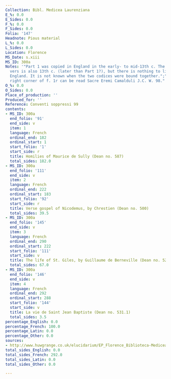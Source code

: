 ```yaml
---
Collection: Bibl. Medicea Laurenziana
E_%: 0.0
E_Sides: 0.0
F_%: 0.0
F_Sides: 0.0
Folia: '147'
Headnote: Pious material
L_%: 0.0
L_Sides: 0.0
Location: Florence
MS_Date: s.xiii
MS_ID: 300a
Notes: '"Part 1 was copied in England in the early- to mid-13th c. The Lucidaire en
  vers is also 13th c. (later than Part 1?), but there is nothing to link it with
  England. It is not known when the two codices were bound together.";" In the upper
  right corner of f. 1r can be read Sacre Eremi Camalduli J.C. W. 98."'
O_%: 0.0
O_Sides: 0.0
Place_of_production: ''
Produced_for: ''
Reference: Conventi soppressi 99
contents:
- MS_ID: 300a
  end_folio: '91'
  end_side: v
  item: 1
  language: French
  ordinal_end: 182
  ordinal_start: 1
  start_folio: '1'
  start_side: r
  title: Homilies of Maurice de Sully (Dean no. 587)
  total_sides: 182.0
- MS_ID: 300a
  end_folio: '111'
  end_side: v
  item: 2
  language: French
  ordinal_end: 222
  ordinal_start: 183
  start_folio: '92'
  start_side: r
  title: Verse gospel of Nicodemus, by Chrestien (Dean no. 500)
  total_sides: 39.5
- MS_ID: 300a
  end_folio: '145'
  end_side: v
  item: 3
  language: French
  ordinal_end: 290
  ordinal_start: 222
  start_folio: '111'
  start_side: v
  title: The life of St. Giles, by Guillaume de Berneville (Dean no. 529)
  total_sides: 67.0
- MS_ID: 300a
  end_folio: '146'
  end_side: v
  item: 4
  language: French
  ordinal_end: 292
  ordinal_start: 288
  start_folio: '144'
  start_side: v
  title: La vie de Saint Jean Baptiste (Dean no. 531.1)
  total_sides: 3.5
percentage_English: 0.0
percentage_French: 100.0
percentage_Latin: 0.0
percentage_Other: 0.0
sources:
- http://www.huwgrange.co.uk/elucidarium/EP_Florence_Biblioteca-Medicea-Laurenziana_Conventi-soppressi-99.xml
total_sides_English: 0.0
total_sides_French: 292.0
total_sides_Latin: 0.0
total_sides_Other: 0.0

---
```

